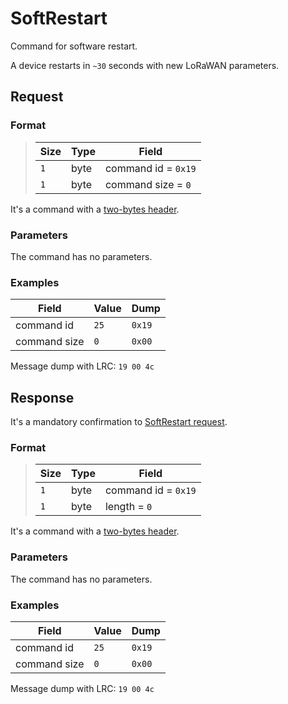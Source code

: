 # SoftRestart

Command for software restart.

A device restarts in `~30` seconds with new LoRaWAN parameters.


## Request

### Format

>  Size | Type | Field
> ------|------|-------
>  `1`  | byte | command id = `0x19`
>  `1`  | byte | command size = `0`

It's a command with a [two-bytes header](../message.md#command-with-a-two-bytes-header).

### Parameters

The command has no parameters.

### Examples

 Field        | Value | Dump
--------------|-------|------
 command id   | `25`  | `0x19`
 command size | `0`   | `0x00`

Message dump with LRC: `19 00 4c`


## Response

It's a mandatory confirmation to [SoftRestart request](./SoftRestart.md#request).

### Format

>  Size | Type | Field
> ------|------|-------
>  `1`  | byte | command id = `0x19`
>  `1`  | byte | length = `0`

It's a command with a [two-bytes header](../message.md#command-with-a-two-bytes-header).

### Parameters

The command has no parameters.

### Examples

 Field        | Value | Dump
--------------|-------|------
 command id   | `25`  | `0x19`
 command size | `0`   | `0x00`

Message dump with LRC: `19 00 4c`
